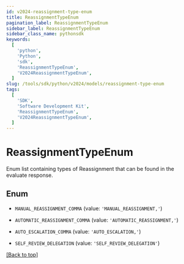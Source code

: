 ```yaml
---
id: v2024-reassignment-type-enum
title: ReassignmentTypeEnum
pagination_label: ReassignmentTypeEnum
sidebar_label: ReassignmentTypeEnum
sidebar_class_name: pythonsdk
keywords:
  [
    'python',
    'Python',
    'sdk',
    'ReassignmentTypeEnum',
    'V2024ReassignmentTypeEnum',
  ]
slug: /tools/sdk/python/v2024/models/reassignment-type-enum
tags:
  [
    'SDK',
    'Software Development Kit',
    'ReassignmentTypeEnum',
    'V2024ReassignmentTypeEnum',
  ]
---
```


# ReassignmentTypeEnum

Enum list containing types of Reassignment that can be found in the evaluate response.

## Enum

- `MANUAL_REASSIGNMENT_COMMA` (value: `'MANUAL_REASSIGNMENT,'`)

- `AUTOMATIC_REASSIGNMENT_COMMA` (value: `'AUTOMATIC_REASSIGNMENT,'`)

- `AUTO_ESCALATION_COMMA` (value: `'AUTO_ESCALATION,'`)

- `SELF_REVIEW_DELEGATION` (value: `'SELF_REVIEW_DELEGATION'`)

[[Back to top]](#)
